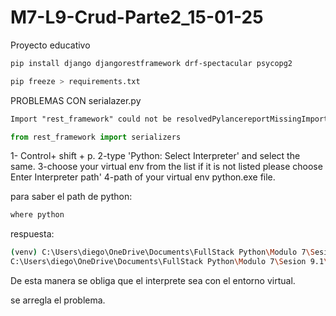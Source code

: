 # M7-L9-Crud-Parte2_15-01-25
Proyecto educativo


```bash
pip install django djangorestframework drf-spectacular psycopg2

pip freeze > requirements.txt
```

PROBLEMAS CON serialazer.py 

```txt
Import "rest_framework" could not be resolvedPylancereportMissingImports
```

```py
from rest_framework import serializers
```

1- Control+ shift + p.
2-type 'Python: Select Interpreter' and select the same.
3-choose your virtual env from the list if it is not listed please choose Enter Interpreter path'
4-path of your virtual env python.exe file.

para saber el path de python:

```bash
where python
```
respuesta:
```bash
(venv) C:\Users\diego\OneDrive\Documents\FullStack Python\Modulo 7\Sesion 9.1\M7-L9-Crud-Parte2_15-01-25>where python
C:\Users\diego\OneDrive\Documents\FullStack Python\Modulo 7\Sesion 9.1\M7-L9-Crud-Parte2_15-01-25\venv\Scripts\python.exe
```

De esta manera se obliga que el interprete sea con el entorno virtual.

se arregla el problema.